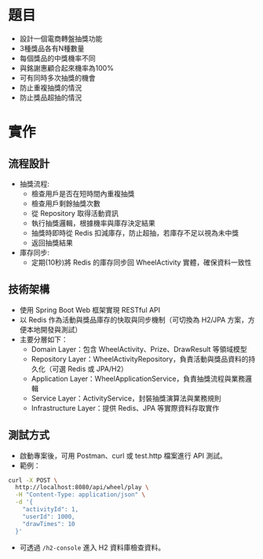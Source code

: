# 題目
- 設計一個電商轉盤抽獎功能
 - 3種獎品各有N種數量
 - 每個獎品的中獎機率不同
 - 與銘謝惠顧合起來機率為100%
 - 可有同時多次抽獎的機會
 - 防止重複抽獎的情況
 - 防止獎品超抽的情況

# 實作

## 流程設計
- 抽獎流程:
    - 檢查用戶是否在短時間內重複抽獎
    - 檢查用戶剩餘抽獎次數
    - 從 Repository 取得活動資訊
    - 執行抽獎邏輯，根據機率與庫存決定結果
    - 抽獎時即時從 Redis 扣減庫存，防止超抽，若庫存不足以視為未中獎
    - 返回抽獎結果
- 庫存同步:
    - 定期(10秒)將 Redis 的庫存同步回 WheelActivity 實體，確保資料一致性

## 技術架構
- 使用 Spring Boot Web 框架實現 RESTful API
- 以 Redis 作為活動與獎品庫存的快取與同步機制（可切換為 H2/JPA 方案，方便本地開發與測試）
- 主要分層如下：
    - Domain Layer：包含 WheelActivity、Prize、DrawResult 等領域模型
    - Repository Layer：WheelActivityRepository，負責活動與獎品資料的持久化（可選 Redis 或 JPA/H2）
    - Application Layer：WheelApplicationService，負責抽獎流程與業務邏輯
    - Service Layer：ActivityService，封裝抽獎演算法與業務規則
    - Infrastructure Layer：提供 Redis、JPA 等實際資料存取實作

## 測試方式
- 啟動專案後，可用 Postman、curl 或 test.http 檔案進行 API 測試。
- 範例：

```sh
curl -X POST \
  http://localhost:8080/api/wheel/play \
  -H "Content-Type: application/json" \
  -d '{
    "activityId": 1,
    "userId": 1000,
    "drawTimes": 10
  }'
```

- 可透過 `/h2-console` 進入 H2 資料庫檢查資料。



